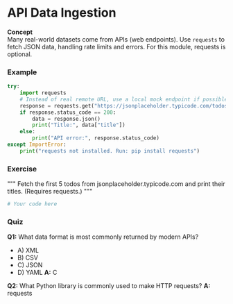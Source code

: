 # API Data Ingestion

**Concept**  
Many real-world datasets come from APIs (web endpoints). Use `requests` to fetch JSON data, handling rate limits and errors. For this module, requests is optional.

### Example
```python
try:
    import requests
    # Instead of real remote URL, use a local mock endpoint if possible
    response = requests.get("https://jsonplaceholder.typicode.com/todos/1")
    if response.status_code == 200:
        data = response.json()
        print("Title:", data["title"])
    else:
        print("API error:", response.status_code)
except ImportError:
    print("requests not installed. Run: pip install requests")
```

### Exercise
"""
Fetch the first 5 todos from jsonplaceholder.typicode.com and print their titles. (Requires requests.)
"""
```python
# Your code here
```

### Quiz
**Q1:** What data format is most commonly returned by modern APIs?
- A) XML
- B) CSV
- C) JSON
- D) YAML
**A:** C

**Q2:** What Python library is commonly used to make HTTP requests?
**A:** requests